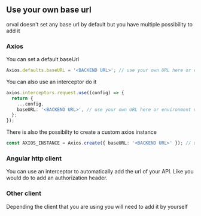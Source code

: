 ## Use your own base url

orval doesn't set any base url by default but you have multiple possibility to add it

### Axios

You can set a default baseUrl

```ts
Axios.defaults.baseURL = '<BACKEND URL>'; // use your own URL here or environment variable
```

You can also use an interceptor do it

```ts
axios.interceptors.request.use((config) => {
  return {
    ...config,
    baseURL: '<BACKEND URL>', // use your own URL here or environment variable
  };
});
```

There is also the possibilty to create a custom axios instance

```ts
const AXIOS_INSTANCE = Axios.create({ baseURL: '<BACKEND URL>' }); // use your own URL here or environment variable
```

### Angular http client

You can use an interceptor to automatically add the url of your API. Like you would do to add an authorization header.

### Other client

Depending the client that you are using you will need to add it by yourself
